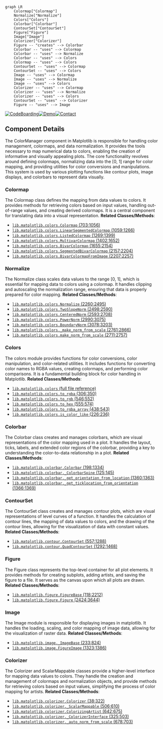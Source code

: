 ```mermaid
graph LR
    Colormap["Colormap"]
    Normalize["Normalize"]
    Colors["Colors"]
    Colorbar["Colorbar"]
    ContourSet["ContourSet"]
    Figure["Figure"]
    Image["Image"]
    Colorizer["Colorizer"]
    Figure -- "creates" --> Colorbar
    Colorbar -- "uses" --> Colormap
    Colorbar -- "uses" --> Normalize
    Colorbar -- "uses" --> Colors
    Colormap -- "uses" --> Colors
    ContourSet -- "uses" --> Colormap
    ContourSet -- "uses" --> Colors
    Image -- "uses" --> Colormap
    Image -- "uses" --> Normalize
    Image -- "uses" --> Colors
    Colorizer -- "uses" --> Colormap
    Colorizer -- "uses" --> Normalize
    Colorizer -- "uses" --> Colors
    ContourSet -- "uses" --> Colorizer
    Figure -- "uses" --> Image
```
[![CodeBoarding](https://img.shields.io/badge/Generated%20by-CodeBoarding-9cf?style=flat-square)](https://github.com/CodeBoarding/CodeBoarding)[![Demo](https://img.shields.io/badge/Try%20our-Demo-blue?style=flat-square)](https://www.codeboarding.org/demo)[![Contact](https://img.shields.io/badge/Contact%20us%20-%20codeboarding@gmail.com-lightgrey?style=flat-square)](mailto:codeboarding@gmail.com)

## Component Details

The ColorManager component in Matplotlib is responsible for handling color management, colormaps, and data normalization. It provides the tools necessary to map numerical data to colors, enabling the creation of informative and visually appealing plots. The core functionality revolves around defining colormaps, normalizing data into the [0, 1] range for color mapping, and providing utilities for color conversions and manipulations. This system is used by various plotting functions like contour plots, image displays, and colorbars to represent data visually.

### Colormap
The Colormap class defines the mapping from data values to colors. It provides methods for retrieving colors based on input values, handling out-of-range values, and creating derived colormaps. It is a central component for translating data into a visual representation.
**Related Classes/Methods**:

- <a href="https://github.com/matplotlib/matplotlib/blob/master/lib/matplotlib/colors.py#L703-L1056" target="_blank" rel="noopener noreferrer">`lib.matplotlib.colors.Colormap` (703:1056)</a>
- <a href="https://github.com/matplotlib/matplotlib/blob/master/lib/matplotlib/colors.py#L1059-L1266" target="_blank" rel="noopener noreferrer">`lib.matplotlib.colors.LinearSegmentedColormap` (1059:1266)</a>
- <a href="https://github.com/matplotlib/matplotlib/blob/master/lib/matplotlib/colors.py#L1269-L1399" target="_blank" rel="noopener noreferrer">`lib.matplotlib.colors.ListedColormap` (1269:1399)</a>
- <a href="https://github.com/matplotlib/matplotlib/blob/master/lib/matplotlib/colors.py#L1402-L1652" target="_blank" rel="noopener noreferrer">`lib.matplotlib.colors.MultivarColormap` (1402:1652)</a>
- <a href="https://github.com/matplotlib/matplotlib/blob/master/lib/matplotlib/colors.py#L1655-L2154" target="_blank" rel="noopener noreferrer">`lib.matplotlib.colors.BivarColormap` (1655:2154)</a>
- <a href="https://github.com/matplotlib/matplotlib/blob/master/lib/matplotlib/colors.py#L2157-L2204" target="_blank" rel="noopener noreferrer">`lib.matplotlib.colors.SegmentedBivarColormap` (2157:2204)</a>
- <a href="https://github.com/matplotlib/matplotlib/blob/master/lib/matplotlib/colors.py#L2207-L2257" target="_blank" rel="noopener noreferrer">`lib.matplotlib.colors.BivarColormapFromImage` (2207:2257)</a>


### Normalize
The Normalize class scales data values to the range [0, 1], which is essential for mapping data to colors using a colormap. It handles clipping and autoscaling the normalization range, ensuring that data is properly prepared for color mapping.
**Related Classes/Methods**:

- <a href="https://github.com/matplotlib/matplotlib/blob/master/lib/matplotlib/colors.py#L2260-L2495" target="_blank" rel="noopener noreferrer">`lib.matplotlib.colors.Normalize` (2260:2495)</a>
- <a href="https://github.com/matplotlib/matplotlib/blob/master/lib/matplotlib/colors.py#L2498-L2590" target="_blank" rel="noopener noreferrer">`lib.matplotlib.colors.TwoSlopeNorm` (2498:2590)</a>
- <a href="https://github.com/matplotlib/matplotlib/blob/master/lib/matplotlib/colors.py#L2593-L2708" target="_blank" rel="noopener noreferrer">`lib.matplotlib.colors.CenteredNorm` (2593:2708)</a>
- <a href="https://github.com/matplotlib/matplotlib/blob/master/lib/matplotlib/colors.py#L2990-L3075" target="_blank" rel="noopener noreferrer">`lib.matplotlib.colors.PowerNorm` (2990:3075)</a>
- <a href="https://github.com/matplotlib/matplotlib/blob/master/lib/matplotlib/colors.py#L3078-L3203" target="_blank" rel="noopener noreferrer">`lib.matplotlib.colors.BoundaryNorm` (3078:3203)</a>
- <a href="https://github.com/matplotlib/matplotlib/blob/master/lib/matplotlib/colors.py#L2761-L2866" target="_blank" rel="noopener noreferrer">`lib.matplotlib.colors._make_norm_from_scale` (2761:2866)</a>
- <a href="https://github.com/matplotlib/matplotlib/blob/master/lib/matplotlib/colors.py#L2711-L2757" target="_blank" rel="noopener noreferrer">`lib.matplotlib.colors.make_norm_from_scale` (2711:2757)</a>


### Colors
The colors module provides functions for color conversions, color manipulation, and color-related utilities. It includes functions for converting color names to RGBA values, creating colormaps, and performing color comparisons. It is a fundamental building block for color handling in Matplotlib.
**Related Classes/Methods**:

- <a href="https://github.com/matplotlib/matplotlib/blob/master/lib/matplotlib/colors.py#LNone-LNone" target="_blank" rel="noopener noreferrer">`lib.matplotlib.colors` (full file reference)</a>
- <a href="https://github.com/matplotlib/matplotlib/blob/master/lib/matplotlib/colors.py#L306-L350" target="_blank" rel="noopener noreferrer">`lib.matplotlib.colors.to_rgba` (306:350)</a>
- <a href="https://github.com/matplotlib/matplotlib/blob/master/lib/matplotlib/colors.py#L546-L552" target="_blank" rel="noopener noreferrer">`lib.matplotlib.colors.to_rgb` (546:552)</a>
- <a href="https://github.com/matplotlib/matplotlib/blob/master/lib/matplotlib/colors.py#L555-L574" target="_blank" rel="noopener noreferrer">`lib.matplotlib.colors.to_hex` (555:574)</a>
- <a href="https://github.com/matplotlib/matplotlib/blob/master/lib/matplotlib/colors.py#L438-L543" target="_blank" rel="noopener noreferrer">`lib.matplotlib.colors.to_rgba_array` (438:543)</a>
- <a href="https://github.com/matplotlib/matplotlib/blob/master/lib/matplotlib/colors.py#L226-L236" target="_blank" rel="noopener noreferrer">`lib.matplotlib.colors.is_color_like` (226:236)</a>


### Colorbar
The Colorbar class creates and manages colorbars, which are visual representations of the color mapping used in a plot. It handles the layout, ticks, labels, and extended color regions of the colorbar, providing a key to understanding the color-to-data relationship in a plot.
**Related Classes/Methods**:

- <a href="https://github.com/matplotlib/matplotlib/blob/master/lib/matplotlib/colorbar.py#L198-L1334" target="_blank" rel="noopener noreferrer">`lib.matplotlib.colorbar.Colorbar` (198:1334)</a>
- <a href="https://github.com/matplotlib/matplotlib/blob/master/lib/matplotlib/colorbar.py#L125-L145" target="_blank" rel="noopener noreferrer">`lib.matplotlib.colorbar._ColorbarSpine` (125:145)</a>
- <a href="https://github.com/matplotlib/matplotlib/blob/master/lib/matplotlib/colorbar.py#L1360-L1363" target="_blank" rel="noopener noreferrer">`lib.matplotlib.colorbar._get_orientation_from_location` (1360:1363)</a>
- <a href="https://github.com/matplotlib/matplotlib/blob/master/lib/matplotlib/colorbar.py#L1366-L1369" target="_blank" rel="noopener noreferrer">`lib.matplotlib.colorbar._get_ticklocation_from_orientation` (1366:1369)</a>


### ContourSet
The ContourSet class creates and manages contour plots, which are visual representations of level curves of a function. It handles the calculation of contour lines, the mapping of data values to colors, and the drawing of the contour lines, allowing for the visualization of data with constant values.
**Related Classes/Methods**:

- <a href="https://github.com/matplotlib/matplotlib/blob/master/lib/matplotlib/contour.py#L557-L1288" target="_blank" rel="noopener noreferrer">`lib.matplotlib.contour.ContourSet` (557:1288)</a>
- <a href="https://github.com/matplotlib/matplotlib/blob/master/lib/matplotlib/contour.py#L1292-L1468" target="_blank" rel="noopener noreferrer">`lib.matplotlib.contour.QuadContourSet` (1292:1468)</a>


### Figure
The Figure class represents the top-level container for all plot elements. It provides methods for creating subplots, adding artists, and saving the figure to a file. It serves as the canvas upon which all plots are drawn.
**Related Classes/Methods**:

- <a href="https://github.com/matplotlib/matplotlib/blob/master/lib/matplotlib/figure.py#L118-L2212" target="_blank" rel="noopener noreferrer">`lib.matplotlib.figure.FigureBase` (118:2212)</a>
- <a href="https://github.com/matplotlib/matplotlib/blob/master/lib/matplotlib/figure.py#L2424-L3644" target="_blank" rel="noopener noreferrer">`lib.matplotlib.figure.Figure` (2424:3644)</a>


### Image
The Image module is responsible for displaying images in matplotlib. It handles the loading, scaling, and color mapping of image data, allowing for the visualization of raster data.
**Related Classes/Methods**:

- <a href="https://github.com/matplotlib/matplotlib/blob/master/lib/matplotlib/image.py#L233-L824" target="_blank" rel="noopener noreferrer">`lib.matplotlib.image._ImageBase` (233:824)</a>
- <a href="https://github.com/matplotlib/matplotlib/blob/master/lib/matplotlib/image.py#L1323-L1386" target="_blank" rel="noopener noreferrer">`lib.matplotlib.image.FigureImage` (1323:1386)</a>


### Colorizer
The Colorizer and ScalarMappable classes provide a higher-level interface for mapping data values to colors. They handle the creation and management of colormaps and normalization objects, and provide methods for retrieving colors based on input values, simplifying the process of color mapping for artists.
**Related Classes/Methods**:

- <a href="https://github.com/matplotlib/matplotlib/blob/master/lib/matplotlib/colorizer.py#L38-L322" target="_blank" rel="noopener noreferrer">`lib.matplotlib.colorizer.Colorizer` (38:322)</a>
- <a href="https://github.com/matplotlib/matplotlib/blob/master/lib/matplotlib/colorizer.py#L506-L610" target="_blank" rel="noopener noreferrer">`lib.matplotlib.colorizer._ScalarMappable` (506:610)</a>
- <a href="https://github.com/matplotlib/matplotlib/blob/master/lib/matplotlib/colorizer.py#L642-L675" target="_blank" rel="noopener noreferrer">`lib.matplotlib.colorizer.ColorizingArtist` (642:675)</a>
- <a href="https://github.com/matplotlib/matplotlib/blob/master/lib/matplotlib/colorizer.py#L325-L503" target="_blank" rel="noopener noreferrer">`lib.matplotlib.colorizer._ColorizerInterface` (325:503)</a>
- <a href="https://github.com/matplotlib/matplotlib/blob/master/lib/matplotlib/colorizer.py#L678-L703" target="_blank" rel="noopener noreferrer">`lib.matplotlib.colorizer._auto_norm_from_scale` (678:703)</a>
